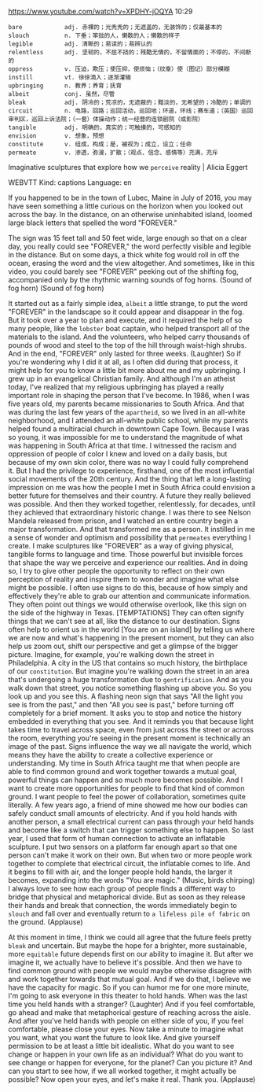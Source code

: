 https://www.youtube.com/watch?v=XPDHY-jOQYA
10:29
```
bare            adj. 赤裸的；光秃秃的；无遮盖的，无装饰的；仅最基本的
slouch          n. 下垂；笨拙的人，懒散的人；懒散的样子
legible         adj. 清晰的；易读的；易辨认的
relentless      adj. 坚韧的，不屈不挠的；残酷无情的，不留情面的；不停的，不间断的
oppress         v. 压迫，欺压；使压抑，使烦恼；（纹章）使（图记）部分模糊
instill         vt. 徐徐滴入；逐渐灌输
upbringing      n. 教养；养育；抚育  
albeit          conj. 虽然，尽管  
bleak           adj. 阴冷的；荒凉的，无遮蔽的；黯淡的，无希望的；冷酷的；单调的  
circuit         n. 电路，回路；巡回活动，巡回地；环道，环线；赛车道；（英国）巡回审判区，巡回上诉法院；（一套）体操动作；统一经营的连锁剧院（或影院）  
tangible        adj. 明确的，真实的；可触摸的，可感知的
envision        v. 想象，预想
constitute      v. 组成，构成；是，被视为；成立，设立；任命
permeate        v. 渗透，弥漫，扩散；（观点、信念、感情等）充满，充斥  
```

Imaginative sculptures that explore how we `perceive` reality | Alicia Eggert

WEBVTT Kind: captions Language: en 

If you happened to be in the town of Lubec, Maine in July of 2016, you may have seen something a little curious on the horizon when you looked out across the bay. In the distance, on an otherwise uninhabited island, loomed large black letters that spelled the word "FOREVER." 

The sign was 15 feet tall and 50 feet wide, large enough so that on a clear day, you really could see "FOREVER," the word perfectly visible and legible in the distance. But on some days, a thick white fog would roll in off the ocean, erasing the word and the view altogether. And sometimes, like in this video, you could barely see "FOREVER" peeking out of the shifting fog, accompanied only by the rhythmic warning sounds of fog horns. (Sound of fog horn) (Sound of fog horn) 

It started out as a fairly simple idea, `albeit` a little strange, to put the word "FOREVER" in the landscape so it could appear and disappear in the fog. But it took over a year to plan and execute, and it required the help of so many people, like the `lobster` boat captain, who helped transport all of the materials to the island. And the volunteers, who helped carry thousands of pounds of wood and steel to the top of the hill through waist-high shrubs. And in the end, "FOREVER" only lasted for three weeks. (Laughter) So if you're wondering why I did it at all, as I often did during that process, it might help for you to know a little bit more about me and my upbringing. I grew up in an evangelical Christian family. And although I'm an atheist today, I've realized that my religious upbringing has played a really important role in shaping the person that I've become. In 1986, when I was five years old, my parents became missionaries to South Africa. And that was during the last few years of the `apartheid`, so we lived in an all-white neighborhood, and I attended an all-white public school, while my parents helped found a multiracial church in downtown Cape Town. Because I was so young, it was impossible for me to understand the magnitude of what was happening in South Africa at that time. I witnessed the racism and oppression of people of color I knew and loved on a daily basis, but because of my own skin color, there was no way I could fully comprehend it. But I had the privilege to experience, firsthand, one of the most influential social movements of the 20th century. And the thing that left a long-lasting impression on me was how the people I met in South Africa could envision a better future for themselves and their country. A future they really believed was possible. And then they worked together, relentlessly, for decades, until they achieved that extraordinary historic change. I was there to see Nelson Mandela released from prison, and I watched an entire country begin a major transformation. And that transformed me as a person. It instilled in me a sense of wonder and optimism and possibility that `permeates` everything I create. I make sculptures like "FOREVER" as a way of giving physical, tangible forms to language and time. Those powerful but invisible forces that shape the way we perceive and experience our realities. And in doing so, I try to give other people the opportunity to reflect on their own perception of reality and inspire them to wonder and imagine what else might be possible. I often use signs to do this, because of how simply and effectively they're able to grab our attention and communicate information. They often point out things we would otherwise overlook, like this sign on the side of the highway in Texas. [TEMPTATIONS] They can often signify things that we can't see at all, like the distance to our destination. Signs often help to orient us in the world [You are on an island] by telling us where we are now and what's happening in the present moment, but they can also help us zoom out, shift our perspective and get a glimpse of the bigger picture. Imagine, for example, you're walking down the street in Philadelphia. A city in the US that contains so much history, the birthplace of our `constitution`. But imagine you're walking down the street in an area that's undergoing a huge transformation due to `gentrification`. And as you walk down that street, you notice something flashing up above you. So you look up and you see this. A flashing neon sign that says "All the light you see is from the past," and then "All you see is past," before turning off completely for a brief moment. It asks you to stop and notice the history embedded in everything that you see. And it reminds you that because light takes time to travel across space, even from just across the street or across the room, everything you're seeing in the present moment is technically an image of the past. Signs influence the way we all navigate the world, which means they have the ability to create a collective experience or understanding. My time in South Africa taught me that when people are able to find common ground and work together towards a mutual goal, powerful things can happen and so much more becomes possible. And I want to create more opportunities for people to find that kind of common ground. I want people to feel the power of collaboration, sometimes quite literally. A few years ago, a friend of mine showed me how our bodies can safely conduct small amounts of electricity. And if you hold hands with another person, a small electrical current can pass through your held hands and become like a switch that can trigger something else to happen. So last year, I used that form of human connection to activate an inflatable sculpture. I put two sensors on a platform far enough apart so that one person can't make it work on their own. But when two or more people work together to complete that electrical circuit, the inflatable comes to life. And it begins to fill with air, and the longer people hold hands, the larger it becomes, expanding into the words "You are magic." (Music, birds chirping) I always love to see how each group of people finds a different way to bridge that physical and metaphorical divide. But as soon as they release their hands and break that connection, the words immediately begin to `slouch` and fall over and eventually return to `a lifeless pile of fabric` on the ground. (Applause) 

At this moment in time, I think we could all agree that the future feels pretty `bleak` and uncertain. But maybe the hope for a brighter, more sustainable, more `equitable` future depends first on our ability to imagine it. But after we imagine it, we actually have to believe it's possible. And then we have to find common ground with people we would maybe otherwise disagree with and work together towards that mutual goal. And if we do that, I believe we have the capacity for magic. So if you can humor me for one more minute, I'm going to ask everyone in this theater to hold hands. When was the last time you held hands with a stranger? (Laughter) And if you feel comfortable, go ahead and make that metaphorical gesture of reaching across the aisle. And after you've held hands with people on either side of you, if you feel comfortable, please close your eyes. Now take a minute to imagine what you want, what you want the future to look like. And give yourself permission to be at least a little bit idealistic. What do you want to see change or happen in your own life as an individual? What do you want to see change or happen for everyone, for the planet? Can you picture it? And can you start to see how, if we all worked together, it might actually be possible? Now open your eyes, and let's make it real. Thank you. (Applause) 